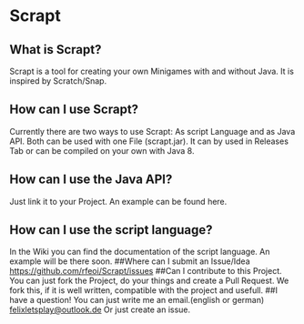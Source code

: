# Scrapt
## What is Scrapt?
Scrapt is a tool for creating your own Minigames with and without Java. It is inspired by Scratch/Snap.
## How can I use Scrapt?
Currently there are two ways to use Scrapt:
As script Language and as Java API.
Both can be used with one File (scrapt.jar).
It can by used in Releases Tab or can be compiled on your own with Java 8.
## How can I use the Java API?
Just link it to your Project.
An example can be found here.
## How can I use the script language?
In the Wiki you can find the documentation of the script language.
An example will be there soon.
##Where can I submit an Issue/Idea
https://github.com/rfeoi/Scrapt/issues
##Can I contribute to this Project.
You can just fork the Project, do your things and create a Pull Request.
We fork this, if it is well written, compatible with the project and usefull.
##I have a question!
You can just write me an email.(english or german)
felixletsplay@outlook.de
Or just create an issue.
